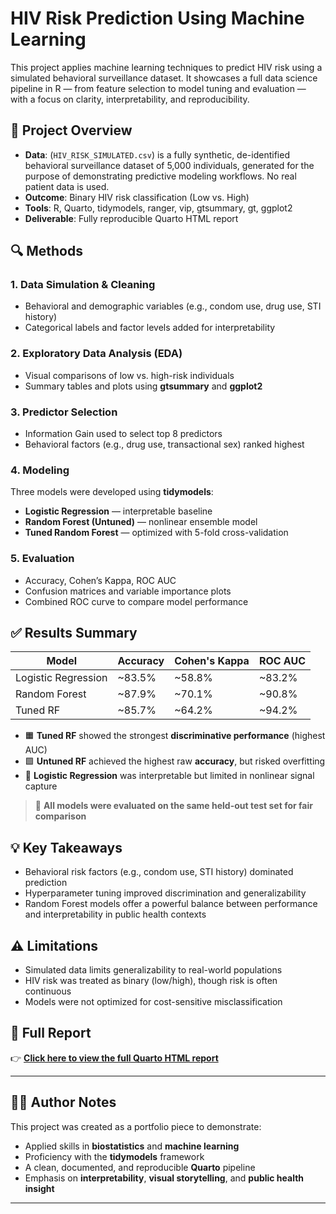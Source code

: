 # HIV Risk Prediction Using Machine Learning

This project applies machine learning techniques to predict HIV risk using a simulated behavioral surveillance dataset. It showcases a full data science pipeline in R — from feature selection to model tuning and evaluation — with a focus on clarity, interpretability, and reproducibility.

## 📁 Project Overview

- **Data**: (`HIV_RISK_SIMULATED.csv`) is a fully synthetic, de-identified behavioral surveillance dataset of 5,000 individuals, generated for the purpose of demonstrating predictive modeling workflows. No real patient data is used.
- **Outcome**: Binary HIV risk classification (Low vs. High)
- **Tools**: R, Quarto, tidymodels, ranger, vip, gtsummary, gt, ggplot2
- **Deliverable**: Fully reproducible Quarto HTML report

## 🔍 Methods

### 1. Data Simulation & Cleaning
- Behavioral and demographic variables (e.g., condom use, drug use, STI history)
- Categorical labels and factor levels added for interpretability

### 2. Exploratory Data Analysis (EDA)
- Visual comparisons of low vs. high-risk individuals
- Summary tables and plots using **gtsummary** and **ggplot2**

### 3. Predictor Selection
- Information Gain used to select top 8 predictors
- Behavioral factors (e.g., drug use, transactional sex) ranked highest

### 4. Modeling
Three models were developed using **tidymodels**:

- **Logistic Regression** — interpretable baseline
- **Random Forest (Untuned)** — nonlinear ensemble model
- **Tuned Random Forest** — optimized with 5-fold cross-validation

### 5. Evaluation
- Accuracy, Cohen’s Kappa, ROC AUC
- Confusion matrices and variable importance plots
- Combined ROC curve to compare model performance

## ✅ Results Summary

| Model               | Accuracy | Cohen's Kappa | ROC AUC |
|--------------------|----------|----------------|---------|
| Logistic Regression| ~83.5%   | ~58.8%         | ~83.2%  |
| Random Forest       | ~87.9%   | ~70.1%         | ~90.8%  |
| Tuned RF            | ~85.7%   | ~64.2%         | ~94.2%  |

- 🟧 **Tuned RF** showed the strongest **discriminative performance** (highest AUC)
- 🟩 **Untuned RF** achieved the highest raw **accuracy**, but risked overfitting
- 🔵 **Logistic Regression** was interpretable but limited in nonlinear signal capture

> 📌 **All models were evaluated on the same held-out test set for fair comparison**

## 💡 Key Takeaways

- Behavioral risk factors (e.g., condom use, STI history) dominated prediction
- Hyperparameter tuning improved discrimination and generalizability
- Random Forest models offer a powerful balance between performance and interpretability in public health contexts

## ⚠️ Limitations

- Simulated data limits generalizability to real-world populations
- HIV risk was treated as binary (low/high), though risk is often continuous
- Models were not optimized for cost-sensitive misclassification

## 📄 Full Report

👉 [**Click here to view the full Quarto HTML report**](hivrisk.html)

---

## 👩‍💻 Author Notes

This project was created as a portfolio piece to demonstrate:

- Applied skills in **biostatistics** and **machine learning**
- Proficiency with the **tidymodels** framework
- A clean, documented, and reproducible **Quarto** pipeline
- Emphasis on **interpretability**, **visual storytelling**, and **public health insight**

---
